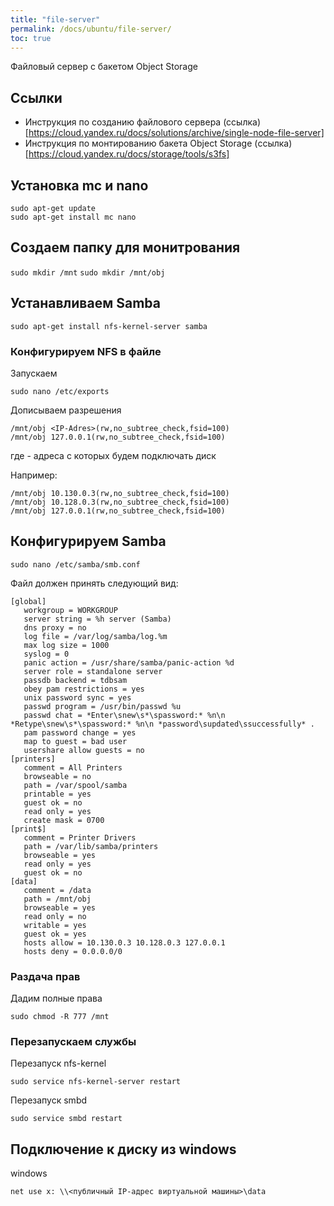 ```yaml
---
title: "file-server"
permalink: /docs/ubuntu/file-server/
toc: true
---
```


Файловый сервер с бакетом Object Storage

## Ссылки

- Инструкция по созданию файлового сервера
  (ссылка)[https://cloud.yandex.ru/docs/solutions/archive/single-node-file-server]
- Инструкция по монтированию бакета Object Storage
  (ссылка)[https://cloud.yandex.ru/docs/storage/tools/s3fs]

## Установка mc и nano

```
sudo apt-get update
sudo apt-get install mc nano
```

## Создаем папку для монитрования

`sudo mkdir /mnt`
`sudo mkdir /mnt/obj`

## Устанавливаем Samba

```
sudo apt-get install nfs-kernel-server samba
```

### Конфигурируем NFS в файле

Запускаем

```
sudo nano /etc/exports
```

Дописываем разрешения

```
/mnt/obj <IP-Adres>(rw,no_subtree_check,fsid=100)
/mnt/obj 127.0.0.1(rw,no_subtree_check,fsid=100)
```

где <IP-Adres> - адреса с которых будем подключать диск

Например:

```
/mnt/obj 10.130.0.3(rw,no_subtree_check,fsid=100)
/mnt/obj 10.128.0.3(rw,no_subtree_check,fsid=100)
/mnt/obj 127.0.0.1(rw,no_subtree_check,fsid=100)
```

## Конфигурируем Samba

```
sudo nano /etc/samba/smb.conf
````

Файл должен принять следующий вид:

```
[global]
   workgroup = WORKGROUP
   server string = %h server (Samba)
   dns proxy = no
   log file = /var/log/samba/log.%m
   max log size = 1000
   syslog = 0
   panic action = /usr/share/samba/panic-action %d
   server role = standalone server
   passdb backend = tdbsam
   obey pam restrictions = yes
   unix password sync = yes
   passwd program = /usr/bin/passwd %u
   passwd chat = *Enter\snew\s*\spassword:* %n\n *Retype\snew\s*\spassword:* %n\n *password\supdated\ssuccessfully* .
   pam password change = yes
   map to guest = bad user
   usershare allow guests = no
[printers]
   comment = All Printers
   browseable = no
   path = /var/spool/samba
   printable = yes
   guest ok = no
   read only = yes
   create mask = 0700
[print$]
   comment = Printer Drivers
   path = /var/lib/samba/printers
   browseable = yes
   read only = yes
   guest ok = no
[data]
   comment = /data
   path = /mnt/obj
   browseable = yes
   read only = no
   writable = yes
   guest ok = yes
   hosts allow = 10.130.0.3 10.128.0.3 127.0.0.1
   hosts deny = 0.0.0.0/0
```

### Раздача прав

Дадим полные права
```
sudo chmod -R 777 /mnt
```

### Перезапускаем службы

Перезапуск nfs-kernel

```
sudo service nfs-kernel-server restart
```

Перезапуск smbd

```
sudo service smbd restart
```

## Подключение к диску из windows

windows
```
net use x: \\<публичный IP-адрес виртуальной машины>\data
```
